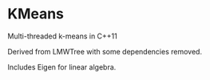 # KMeans
Multi-threaded k-means in C++11

Derived from LMWTree with some dependencies removed.

Includes Eigen for linear algebra.
